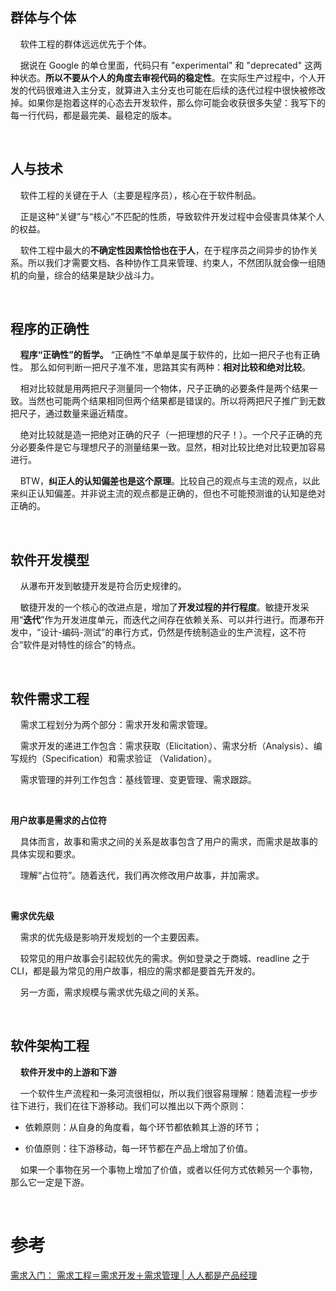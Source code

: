 ## 群体与个体

    软件工程的群体远远优先于个体。

    据说在 Google 的单仓里面，代码只有 "experimental" 和 "deprecated" 这两种状态。**所以不要从个人的角度去审视代码的稳定性**。在实际生产过程中，个人开发的代码很难进入主分支，就算进入主分支也可能在后续的迭代过程中很快被修改掉。如果你是抱着这样的心态去开发软件，那么你可能会收获很多失望：我写下的每一行代码，都是最完美、最稳定的版本。

    

## 人与技术

    软件工程的关键在于人（主要是程序员），核心在于软件制品。

    正是这种“关键”与“核心”不匹配的性质，导致软件开发过程中会侵害具体某个人的权益。

    软件工程中最大的**不确定性因素恰恰也在于人**，在于程序员之间异步的协作关系。所以我们才需要文档、各种协作工具来管理、约束人，不然团队就会像一组随机的向量，综合的结果是缺少战斗力。

    

## 程序的正确性

    **程序“正确性”的哲学。**
“正确性”不单单是属于软件的，比如一把尺子也有正确性。
那么如何判断一把尺子准不准，思路其实有两种：**相对比较和绝对比较**。

    相对比较就是用两把尺子测量同一个物体，尺子正确的必要条件是两个结果一致。当然也可能两个结果相同但两个结果都是错误的。所以将两把尺子推广到无数把尺子，通过数量来逼近精度。

    绝对比较就是造一把绝对正确的尺子（一把理想的尺子！）。一个尺子正确的充分必要条件是它与理想尺子的测量结果一致。显然，相对比较比绝对比较更加容易进行。

    BTW，**纠正人的认知偏差也是这个原理**。比较自己的观点与主流的观点，以此来纠正认知偏差。并非说主流的观点都是正确的，但也不可能预测谁的认知是绝对正确的。

    

## 软件开发模型

    从瀑布开发到敏捷开发是符合历史规律的。

    敏捷开发的一个核心的改进点是，增加了**开发过程的并行程度**。敏捷开发采用“**迭代**”作为开发进度单元，而迭代之间存在依赖关系、可以并行进行。而瀑布开发中，“设计-编码-测试”的串行方式，仍然是传统制造业的生产流程，这不符合“软件是对特性的综合”的特点。

    

## 软件需求工程

    需求工程划分为两个部分：需求开发和需求管理。

    需求开发的递进工作包含：需求获取（Elicitation）、需求分析（Analysis）、编写规约（Specification）和需求验证 （Validation）。

    需求管理的并列工作包含：基线管理、变更管理、需求跟踪。

    

**用户故事是需求的占位符**

    具体而言，故事和需求之间的关系是故事包含了用户的需求，而需求是故事的具体实现和要求。

    理解“占位符”。随着迭代，我们再次修改用户故事，并加需求。

    

**需求优先级**

    需求的优先级是影响开发规划的一个主要因素。

    较常见的用户故事会引起较优先的需求。例如登录之于商城、readline 之于 CLI，都是最为常见的用户故事，相应的需求都是要首先开发的。

    另一方面，需求规模与需求优先级之间的关系。

    

## 软件架构工程

    **软件开发中的上游和下游**

    一个软件生产流程和一条河流很相似，所以我们很容易理解：随着流程一步步往下进行，我们在往下游移动。我们可以推出以下两个原则：

- 依赖原则：从自身的角度看，每个环节都依赖其上游的环节；

- 价值原则：往下游移动，每一环节都在产品上增加了价值。

    如果一个事物在另一个事物上增加了价值，或者以任何方式依赖另一个事物，那么它一定是下游。

    

# 参考

[需求入门： 需求工程＝需求开发＋需求管理 | 人人都是产品经理](https://www.woshipm.com/pd/30370.html)
